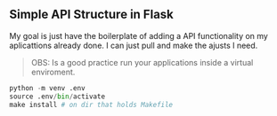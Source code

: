 ## Simple API Structure in Flask

My goal is just have the boilerplate of adding a API functionality on my aplicattions already done. I can just pull and make the ajusts I need.

> OBS: Is a good practice run your applications inside a virtual enviroment.  

``` python
python -m venv .env
source .env/bin/activate
make install # on dir that holds Makefile